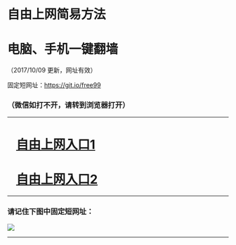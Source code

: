 ﻿# 自由上网简易方法

# 电脑、手机一键翻墙

（2017/10/09 更新，网址有效）

固定短网址：https://git.io/free99

### （微信如打不开，请转到浏览器打开）


***





# &nbsp;&nbsp; <a href="http://ft120027957.fwq-tz-1001.info/fwqtz01.html?t=100900116059 " target="_blank">自由上网入口1</a>
# &nbsp;&nbsp; <a href="http://ft2699216988.fwq-tz-1002.info/fwqtz02.html?t=100900114887 " target="_blank">自由上网入口2</a>
***

### 请记住下图中固定短网址：

<img src="https://s3-us-west-2.amazonaws.com/fwq-1001/yjfq-20170905okok.png" /> 


***

